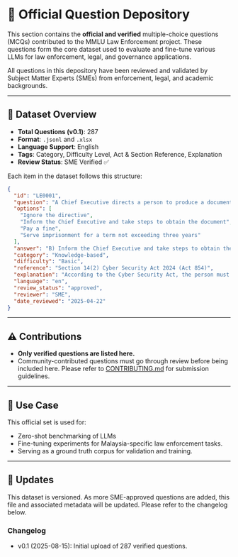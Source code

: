 # 📁 Official Question Depository

This section contains the **official and verified** multiple-choice questions (MCQs) contributed to the MMLU Law Enforcement project. These questions form the core dataset used to evaluate and fine-tune various LLMs for law enforcement, legal, and governance applications.

All questions in this depository have been reviewed and validated by Subject Matter Experts (SMEs) from enforcement, legal, and academic backgrounds.

---

## 📌 Dataset Overview

- **Total Questions (v0.1)**: 287
- **Format**: `.jsonl` and `.xlsx`
- **Language Support**: English
- **Tags**: Category, Difficulty Level, Act & Section Reference, Explanation
- **Review Status**: SME Verified ✅

Each item in the dataset follows this structure:

```json
{
  "id": "LE0001",
  "question": "A Chief Executive directs a person to produce a document, but the document is not in that person's custody. What is the person required to do?",
  "options": [
    "Ignore the directive",
    "Inform the Chief Executive and take steps to obtain the document",
    "Pay a fine",
    "Serve imprisonment for a term not exceeding three years"
  ],
  "answer": "B) Inform the Chief Executive and take steps to obtain the document",
  "category": "Knowledge-based",
  "difficulty": "Basic",
  "reference": "Section 14(2) Cyber Security Act 2024 (Act 854)",
  "explanation": "According to the Cyber Security Act, the person must inform the Chief Executive that they do not have custody and take reasonable steps to obtain the document.",
  "language": "en",
  "review_status": "approved",
  "reviewer": "SME",
  "date_reviewed": "2025-04-22"
}
```

---

## ⚠️ Contributions

- **Only verified questions are listed here.**
- Community-contributed questions must go through review before being included here. Please refer to [CONTRIBUTING.md](CONTRIBUTING.md) for submission guidelines.

---

## 🧠 Use Case

This official set is used for:
- Zero-shot benchmarking of LLMs
- Fine-tuning experiments for Malaysia-specific law enforcement tasks.
- Serving as a ground truth corpus for validation and training.

---

## 🔄 Updates

This dataset is versioned. As more SME-approved questions are added, this file and associated metadata will be updated. Please refer to the changelog below.

### **Changelog**

- v0.1 (2025-08-15): Initial upload of 287 verified questions.
